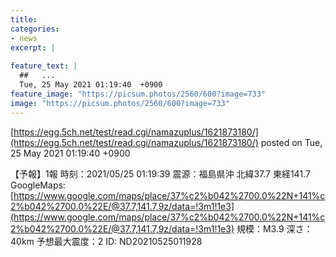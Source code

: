 ```yaml
---
title:   
categories:
- news
excerpt: |
  
feature_text: |
  ##   ...
  Tue, 25 May 2021 01:19:40  +0900
feature_image: "https://picsum.photos/2560/600?image=733"
image: "https://picsum.photos/2560/600?image=733"
---
```


[https://egg.5ch.net/test/read.cgi/namazuplus/1621873180/](https://egg.5ch.net/test/read.cgi/namazuplus/1621873180/)
posted on Tue, 25 May 2021 01:19:40  +0900

<!--more-->

【予報】1報 時刻：2021/05/25 01:19:39 震源：福島県沖 北緯37.7 東経141.7 GoogleMaps: [https://www.google.com/maps/place/37%c2%b042%2700.0%22N+141%c2%b042%2700.0%22E/@37.7,141.7,9z/data=!3m1!1e3](https://www.google.com/maps/place/37%c2%b042%2700.0%22N+141%c2%b042%2700.0%22E/@37.7,141.7,9z/data=!3m1!1e3) 規模：M3.9 深さ：40km 予想最大震度：2 ID: ND20210525011928
